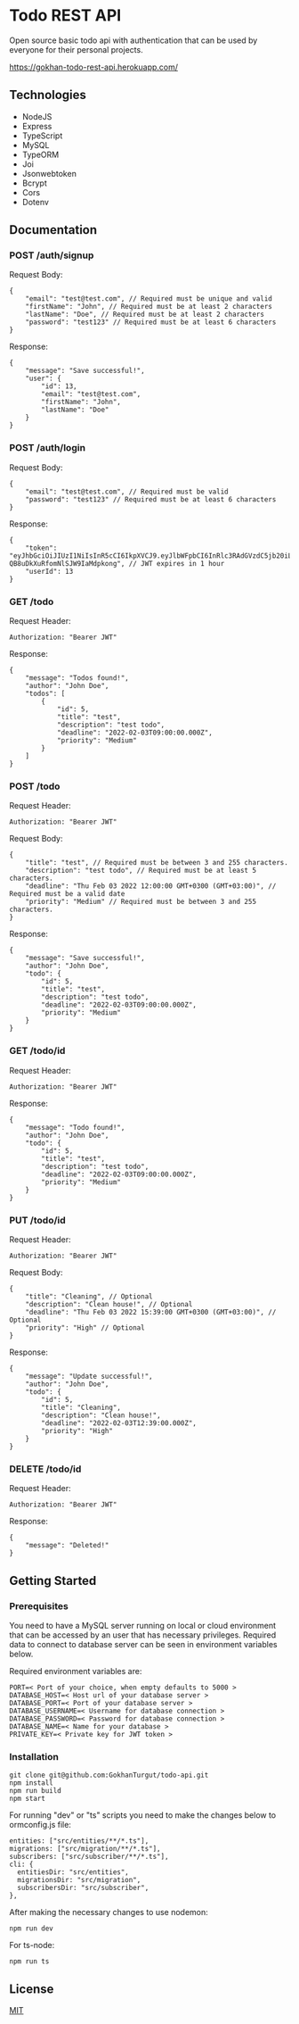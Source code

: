 # Todo REST API

Open source basic todo api with authentication that can be used by everyone for their personal projects.

https://gokhan-todo-rest-api.herokuapp.com/

## Technologies

- NodeJS
- Express
- TypeScript
- MySQL
- TypeORM
- Joi
- Jsonwebtoken
- Bcrypt
- Cors
- Dotenv

## Documentation

### POST /auth/signup

Request Body:

```
{
    "email": "test@test.com", // Required must be unique and valid
    "firstName": "John", // Required must be at least 2 characters
    "lastName": "Doe", // Required must be at least 2 characters
    "password": "test123" // Required must be at least 6 characters
}
```

Response:

```
{
	"message": "Save successful!",
	"user": {
		"id": 13,
		"email": "test@test.com",
		"firstName": "John",
		"lastName": "Doe"
	}
}
```

### POST /auth/login

Request Body:

```
{
    "email": "test@test.com", // Required must be valid
    "password": "test123" // Required must be at least 6 characters
}
```

Response:

```
{
	"token": "eyJhbGciOiJIUzI1NiIsInR5cCI6IkpXVCJ9.eyJlbWFpbCI6InRlc3RAdGVzdC5jb20iLCJpZCI6MTMsImlhdCI6MTY0Mzg0MDkwNiwiZXhwIjoxNjQzODQ0NTA2fQ.4yIPfu73NF5fO9b-QB8uDkXuRfomNlSJW9IaMdpkong", // JWT expires in 1 hour
	"userId": 13
}
```

### GET /todo

Request Header:

```
Authorization: "Bearer JWT"
```

Response:

```
{
	"message": "Todos found!",
	"author": "John Doe",
	"todos": [
		{
			"id": 5,
			"title": "test",
			"description": "test todo",
			"deadline": "2022-02-03T09:00:00.000Z",
			"priority": "Medium"
		}
	]
}
```

### POST /todo

Request Header:

```
Authorization: "Bearer JWT"
```

Request Body:

```
{
    "title": "test", // Required must be between 3 and 255 characters.
    "description": "test todo", // Required must be at least 5 characters.
    "deadline": "Thu Feb 03 2022 12:00:00 GMT+0300 (GMT+03:00)", // Required must be a valid date
    "priority": "Medium" // Required must be between 3 and 255 characters.
}
```

Response:

```
{
	"message": "Save successful!",
	"author": "John Doe",
	"todo": {
		"id": 5,
		"title": "test",
		"description": "test todo",
		"deadline": "2022-02-03T09:00:00.000Z",
		"priority": "Medium"
	}
}
```

### GET /todo/id

Request Header:

```
Authorization: "Bearer JWT"
```

Response:

```
{
	"message": "Todo found!",
	"author": "John Doe",
	"todo": {
		"id": 5,
		"title": "test",
		"description": "test todo",
		"deadline": "2022-02-03T09:00:00.000Z",
		"priority": "Medium"
	}
}
```

### PUT /todo/id

Request Header:

```
Authorization: "Bearer JWT"
```

Request Body:

```
{
    "title": "Cleaning", // Optional
    "description": "Clean house!", // Optional
    "deadline": "Thu Feb 03 2022 15:39:00 GMT+0300 (GMT+03:00)", // Optional
    "priority": "High" // Optional
}
```

Response:

```
{
	"message": "Update successful!",
	"author": "John Doe",
	"todo": {
		"id": 5,
		"title": "Cleaning",
		"description": "Clean house!",
		"deadline": "2022-02-03T12:39:00.000Z",
		"priority": "High"
	}
}
```

### DELETE /todo/id

Request Header:

```
Authorization: "Bearer JWT"
```

Response:

```
{
	"message": "Deleted!"
}
```

## Getting Started

### Prerequisites

You need to have a MySQL server running on local or cloud environment that can be accessed by an user that has necessary privileges. Required data to connect to database server can be seen in environment variables below.

Required environment variables are:
```
PORT=< Port of your choice, when empty defaults to 5000 >
DATABASE_HOST=< Host url of your database server >
DATABASE_PORT=< Port of your database server >
DATABASE_USERNAME=< Username for database connection >
DATABASE_PASSWORD=< Password for database connection >
DATABASE_NAME=< Name for your database >
PRIVATE_KEY=< Private key for JWT token >
```

### Installation

```
git clone git@github.com:GokhanTurgut/todo-api.git
npm install
npm run build
npm start
```

For running "dev" or "ts" scripts you need to make the changes below to ormconfig.js file:

```
entities: ["src/entities/**/*.ts"],
migrations: ["src/migration/**/*.ts"],
subscribers: ["src/subscriber/**/*.ts"],
cli: {
  entitiesDir: "src/entities",
  migrationsDir: "src/migration",
  subscribersDir: "src/subscriber",
},
```

After making the necessary changes to use nodemon:
```
npm run dev
```

For ts-node:
```
npm run ts
```

## License
[MIT](./LICENSE)